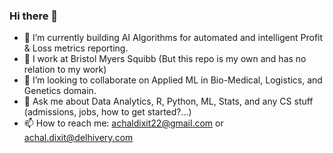 ### Hi there 👋

- 🔭 I’m currently building AI Algorithms for automated and intelligent Profit & Loss metrics reporting.
- 🌱 I work at Bristol Myers Squibb (But this repo is my own and has no relation to my work)
- 👯 I’m looking to collaborate on Applied ML in Bio-Medical, Logistics, and Genetics domain.
- 💬 Ask me about Data Analytics, R, Python, ML, Stats, and any CS stuff (admissions, jobs, how to get started?...)
- 📫 How to reach me: achaldixit22@gmail.com or achal.dixit@delhivery.com
